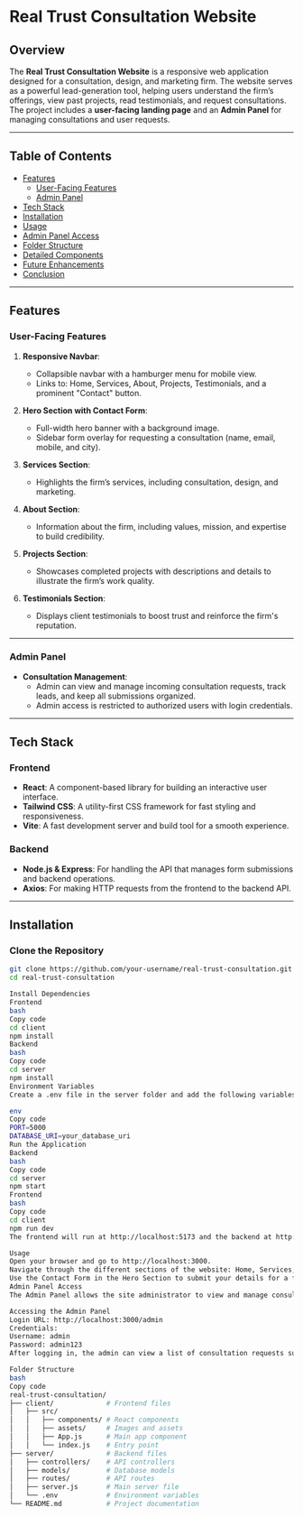 # Real Trust Consultation Website

## Overview
The **Real Trust Consultation Website** is a responsive web application designed for a consultation, design, and marketing firm. The website serves as a powerful lead-generation tool, helping users understand the firm’s offerings, view past projects, read testimonials, and request consultations. The project includes a **user-facing landing page** and an **Admin Panel** for managing consultations and user requests.

---

## Table of Contents

- [Features](#features)
  - [User-Facing Features](#user-facing-features)
  - [Admin Panel](#admin-panel)
- [Tech Stack](#tech-stack)
- [Installation](#installation)
- [Usage](#usage)
- [Admin Panel Access](#admin-panel-access)
- [Folder Structure](#folder-structure)
- [Detailed Components](#detailed-components)
- [Future Enhancements](#future-enhancements)
- [Conclusion](#conclusion)

---

## Features

### User-Facing Features

1. **Responsive Navbar**:
   - Collapsible navbar with a hamburger menu for mobile view.
   - Links to: Home, Services, About, Projects, Testimonials, and a prominent "Contact" button.

2. **Hero Section with Contact Form**:
   - Full-width hero banner with a background image.
   - Sidebar form overlay for requesting a consultation (name, email, mobile, and city).

3. **Services Section**:
   - Highlights the firm’s services, including consultation, design, and marketing.

4. **About Section**:
   - Information about the firm, including values, mission, and expertise to build credibility.

5. **Projects Section**:
   - Showcases completed projects with descriptions and details to illustrate the firm’s work quality.

6. **Testimonials Section**:
   - Displays client testimonials to boost trust and reinforce the firm's reputation.

---

### Admin Panel

- **Consultation Management**:  
   - Admin can view and manage incoming consultation requests, track leads, and keep all submissions organized.
   - Admin access is restricted to authorized users with login credentials.

---

## Tech Stack

### Frontend
- **React**: A component-based library for building an interactive user interface.
- **Tailwind CSS**: A utility-first CSS framework for fast styling and responsiveness.
- **Vite**: A fast development server and build tool for a smooth experience.

### Backend
- **Node.js & Express**: For handling the API that manages form submissions and backend operations.
- **Axios**: For making HTTP requests from the frontend to the backend API.

---

## Installation

### Clone the Repository

```bash
git clone https://github.com/your-username/real-trust-consultation.git
cd real-trust-consultation

Install Dependencies
Frontend
bash
Copy code
cd client
npm install
Backend
bash
Copy code
cd server
npm install
Environment Variables
Create a .env file in the server folder and add the following variables:

env
Copy code
PORT=5000
DATABASE_URI=your_database_uri
Run the Application
Backend
bash
Copy code
cd server
npm start
Frontend
bash
Copy code
cd client
npm run dev
The frontend will run at http://localhost:5173 and the backend at http://localhost:5000.

Usage
Open your browser and go to http://localhost:3000.
Navigate through the different sections of the website: Home, Services, About, Projects, Testimonials.
Use the Contact Form in the Hero Section to submit your details for a free consultation.
Admin Panel Access
The Admin Panel allows the site administrator to view and manage consultation requests. This access is restricted to authorized users.

Accessing the Admin Panel
Login URL: http://localhost:3000/admin
Credentials:
Username: admin
Password: admin123
After logging in, the admin can view a list of consultation requests submitted via the contact form and manage them as necessary.

Folder Structure
bash
Copy code
real-trust-consultation/
├── client/             # Frontend files
│   ├── src/
│   │   ├── components/ # React components
│   │   ├── assets/     # Images and assets
│   │   ├── App.js      # Main app component
│   │   └── index.js    # Entry point
├── server/             # Backend files
│   ├── controllers/    # API controllers
│   ├── models/         # Database models
│   ├── routes/         # API routes
│   ├── server.js       # Main server file
│   └── .env            # Environment variables
└── README.md           # Project documentation
